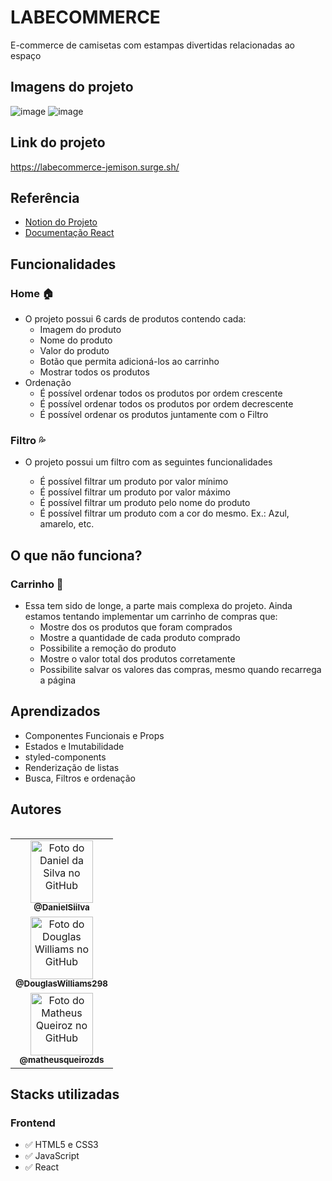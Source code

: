 # LABECOMMERCE

E-commerce de camisetas com estampas divertidas relacionadas ao espaço

## Imagens do projeto

![image](https://user-images.githubusercontent.com/70871620/180585785-e641d42c-a5d7-4149-bda5-05f5e5be2a4a.png)
![image](https://user-images.githubusercontent.com/70871620/180585803-f82bf6b5-f6bc-4288-b50f-108ca3ae96d7.png)

## Link do projeto

https://labecommerce-jemison.surge.sh/

## Referência

-   [Notion do Projeto](https://labenu.notion.site/Projeto-de-Fixa-o-LabECommerce-6a6fb1fa84c140669afb38a0b0388a1d)
-   [Documentação React](https://pt-br.reactjs.org/)

## Funcionalidades

### Home 🏠

-   O projeto possui 6 cards de produtos contendo cada:
    -   Imagem do produto
    -   Nome do produto
    -   Valor do produto
    -   Botão que permita adicioná-los ao carrinho
    -   Mostrar todos os produtos
-   Ordenação
    -   É possível ordenar todos os produtos por ordem crescente
    -   É possível ordenar todos os produtos por ordem decrescente
    -   É possível ordenar os produtos juntamente com o Filtro

### Filtro 💦

-   O projeto possui um filtro com as seguintes funcionalidades

    -   É possível filtrar um produto por valor mínimo
    -   É possível filtrar um produto por valor máximo
    -   É possível filtrar um produto pelo nome do produto
    -   É possível filtrar um produto com a cor do mesmo. Ex.: Azul, amarelo, etc.

## O que não funciona?

### Carrinho 🛒

-   Essa tem sido de longe, a parte mais complexa do projeto. Ainda estamos tentando implementar um carrinho de compras que:
    -   Mostre dos os produtos que foram comprados
    -   Mostre a quantidade de cada produto comprado
    -   Possibilite a remoção do produto
    -   Mostre o valor total dos produtos corretamente
    -   Possibilite salvar os valores das compras, mesmo quando recarrega a página

## Aprendizados

-   Componentes Funcionais e Props
-   Estados e Imutabilidade
-   styled-components
-   Renderização de listas
-   Busca, Filtros e ordenação

## Autores

<table>
 <table>
  <tr>
    <td align="center">
      <a href="https://github.com/DanielSiilva">
        <img src="https://avatars.githubusercontent.com/u/94769388?v=4" width="100px;" alt="Foto do Daniel da Silva no GitHub"/><br>
        <sub>
          <b>@DanielSiilva</b>
        </sub>
      </a>
    </td>
  </tr>

  <tr>
    <td align="center">
      <a href="https://github.com/DouglasWilliams298">
        <img src="https://avatars.githubusercontent.com/u/97309506?v=4" width="100px;" alt="Foto do Douglas Williams no GitHub"/><br>
        <sub>
          <b>@DouglasWilliams298</b>
        </sub>
      </a>
    </td>
  </tr>

  <tr>
    <td align="center">
      <a href="https://github.com/matheusqueirozds">
        <img src="https://avatars.githubusercontent.com/u/70871620?v=4" width="100px;" alt="Foto do Matheus Queiroz no GitHub"/><br>
        <sub>
          <b>@matheusqueirozds</b>
        </sub>
      </a>
    </td>
  </tr>
</table>
</table>

## Stacks utilizadas

### Frontend

 <ul>
   <li>✅ HTML5 e CSS3</li>
   <li>✅ JavaScript </li>
   <li>✅ React</li>
 </ul>
